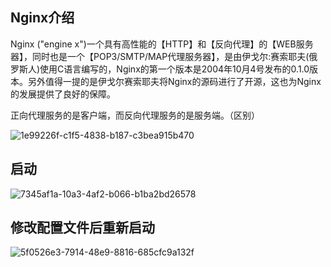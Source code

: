 ## Nginx介绍

Nginx ("engine x")一个具有高性能的【HTTP】和【反向代理】的【WEB服务器】，同时也是一个【POP3/SMTP/MAP代理服务器】，是由伊戈尔:赛索耶夫(俄罗斯人)使用C语言编写的，Nginx的第一个版本是2004年10月4号发布的0.1.0版本。另外值得一提的是伊戈尔赛索耶夫将Nginx的源码进行了开源，这也为Nginx的发展提供了良好的保障。



正向代理服务的是客户端，而反向代理服务的是服务端。（区别）

![1e99226f-c1f5-4838-b187-c3bea915b470](file:///C:/Users/%E8%91%9B%E8%90%A8%E6%A1%91%E6%A1%91/Pictures/Typedown/1e99226f-c1f5-4838-b187-c3bea915b470.png)



## 启动

![7345af1a-10a3-4af2-b066-b1ba2bd26578](file:///C:/Users/%E8%91%9B%E8%90%A8%E6%A1%91%E6%A1%91/Pictures/Typedown/7345af1a-10a3-4af2-b066-b1ba2bd26578.png)

## 修改配置文件后重新启动

![5f0526e3-7914-48e9-8816-685cfc9a132f](file:///C:/Users/%E8%91%9B%E8%90%A8%E6%A1%91%E6%A1%91/Pictures/Typedown/5f0526e3-7914-48e9-8816-685cfc9a132f.png)
